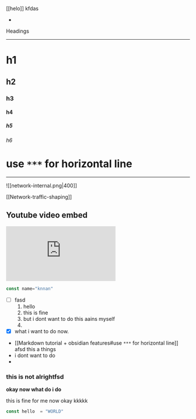 [[helo]]
kfdas

*
Headings 
***

# h1
## h2
### h3
#### h4
##### h5
###### h6


#  use `***` for horizontal line 
***



![[network-internal.png|400]]



[[Network-traffic-shaping]]

## Youtube video embed
<iframe src="https://www.youtube.com/embed/u5blATj71o4" title="Which Self-Hosted Dashboard is Right For You??" frameborder="0" allow="accelerometer; autoplay; clipboard-write; encrypted-media; gyroscope; picture-in-picture" allowfullscreen></iframe>


```js
const name="knnan"
```


- [ ] fasd
	1. hello 
	2. this is fine
	3. but i dont want to do this aains myself
	4. 
- [x] what i want to do now.
-  [[Markdown tutorial + obsidian features#use `***` for horizontal line]] afsd this a things 
- i dont want to do 
- 
### this is not alrightfsd
**okay now what do i do**

this is fine for me now
okay kkkkk

```js
const hello  = "WORLD"
```


